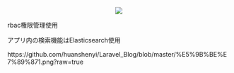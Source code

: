 <p align="center"><img src="https://laravel.com/assets/img/components/logo-laravel.svg"></p>

<p>rbac権限管理使用</p>
<p>アプリ内の検索機能はElasticsearch使用</p>
https://github.com/huanshenyi/Laravel_Blog/blob/master/%E5%9B%BE%E7%89%871.png?raw=true
